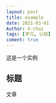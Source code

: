 ```yaml
---
layout: post
title: example
date: 2021-03-01
Author: X-chui
tags: [学习, 认知]
coment: true
---
```


这是一个实例

## 标题

文章
